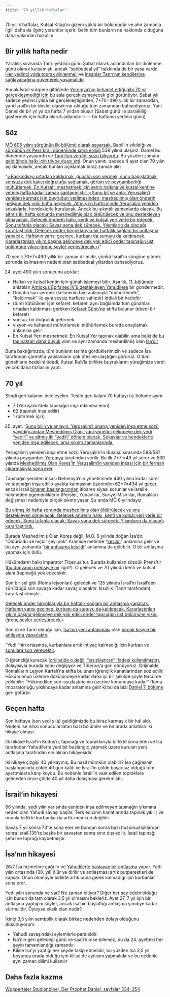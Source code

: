 ```yaml
---
title: "70 yıllık haftalar"
---
```



70 yıllık haftalar, Kutsal Kitap’ın gizem yüklü bir bölümüdür ve ahir zamanla ilgili daha da ilginç yorumlar içerir. Gelin tüm bunların ne hakkında olduğuna daha yakından bakalım


## Bir yıllık hafta nedir

<a name="7a7b"></a>
Yaratılış sırasında Tanrı yedinci günü Şabat olarak adlandırılan bir dinlenme günü olarak kutsamıştı, ancak “sabbatical yıl” hakkında da bir yasa vardı: [Her yedinci yılda toprak dinlenmeli](https://www.bibleserver.com/TR/Levililer25%3A1-7) ve [insanlar Tanrı’nın kendilerine sağlayacağına güvenerek yaşamalıdır](https://www.bibleserver.com/TR/Levililer25%3A20-22).

Ancak İsrail sürgüne gittiğinde [Yeremya’nın](https://www.bibleserver.com/TR/Yeremya25%3A11-12) [kehanet ettiği gibi 70 yıl gerçekleşmediği için](https://www.bibleserver.com/TR/2.Tarihler36%3A20-21) bu asla gerçekleşmeyecek gibi görünüyor. Şabat yılı sadece yedinci yılda bir gerçekleştiğinden, 7*70=490 yıllık bir zamandan, yani İsrail’in bir devlet olarak var olduğu tüm zamandan bahsediyoruz. Yani Daniel’de bir yıl ya da hafta 7 yıldan oluşur (Şabat günü ile paralelliği göstermek için hafta olarak adlandırılır — bir haftanın yedinci günü)


## Söz

<a name="9594"></a>
[MÖ 605 yılını sürgünün ilk bölümü olarak sayarsak](https://seminary.bju.edu/theology-in-3d/so-was-it-70-years-or-not/), Babil’in yıkıldığı ve [sürgünün ilk Pers kralı döneminde sona erdiği](https://www.bibleserver.com/TR/2.Tarihler36%3A22-23) 539 yılına ulaşırız. Daniel bu dönemde yaşıyordu ve [Tanrı’nın verdiği sözü biliyordu](https://www.bibleserver.com/TR/Yeremya29%3A10). Bu yüzden zamanı [geldiğinde halkı için tövbe duası etti](https://www.bibleserver.com/TR/Daniel9%3A3-19). Onun yanıtı, sadece 4 ayet olan 70 yılın açıklamasıdır, ancak bunları açıklamak biraz zaman alır:

“[‹‹Başkaldırıyı ortadan kaldırmak, günaha son vermek, suçu bağışlatmak, sonsuza dek kalıcı doğruluğu sağlamak, görüm ve peygamberliği mühürlemek, En Kutsal’ı meshetmek için senin halkına ve kutsal kentine yetmiş hafta kadar zaman saptanmıştır. ‹‹Şunu bil ve anla: Yeruşalim’i yeniden kurmak için buyruğun verilmesinden, meshedilmiş olan önderin gelişine dek yedi hafta geçecek. Altmış iki hafta içinde Yeruşalim yeniden sokaklarla, hendeklerle kurulacak. Ancak bu sıkıntılı zamanlarda olacak. Bu altmış iki hafta sonunda meshedilmiş olan öldürülecek ve onu destekleyen olmayacak. Gelecek önderin halkı, kenti ve kutsal yeri yerle bir edecek. Sonu tufanla olacak: Savaş sona dek sürecek. Yıkımların da olacağı kararlaştırıldı. Gelecek önder birçoklarıyla bir haftalık sağlam bir antlaşma yapacak. Haftanın yarısı geçince, kurbanı da sunuyu da kaldıracak. Kararlaştırılan yıkım başına gelinceye dek yok edici önder tapınağın üst bölümüne yıkıcı iğrenç şeyler yerleştirecek.››](https://www.bibleserver.com/TR/Daniel9%3A24-27)”

70 yedili 70*7=490 yıllık bir zaman dilimidir, çünkü İsrail’in sürgüne gitmek zorunda kalmasının nedeni olan sabbatical yıllardan bahsediyoruz.

24. ayet 490 yılın sonucunu açıklar:

- Halkın ve kutsal kentin için günah işlemeyi bitir. Aşırılık, [11. bölümde ](https://www.bibleserver.com/TR/Daniel11%3A32)anlatılan [Antiokus Epifanes IV’ü destekleyen Yahudilere](https://www.bibleserver.com/TR/Daniel9%3A24-27) bir göndermedir.
- Günaha son vermek (kelimenin tam anlamıyla “mühürlemek”, “kaldırmak” ile aynı sessiz harflere sahiptir) iddialı bir hedeftir
- (tüm) kötülükler için kefaret: kefaret, aynı bağlamda tüm günahları ortadan kaldırması gereken [Kefaret Günü’ne](https://www.bibleserver.com/TR/Levililer16) atıfta bulunur (ebedi bir kefaret)
- sonsuz bir doğruluk getirmek
- vizyon ve kehaneti mühürlemek: mühürlemek burada onaylamak anlamına gelir
- En Kutsal Yeri meshetmek: En Kutsal Yer tapınak olabilir, ama belki de bu [tapınaktan daha büyük](https://www.bibleserver.com/TR/Matta12%3A6) olan ve aynı zamanda meshedilmiş olan [İsa’dır](https://www.bibleserver.com/TR/Romal%C4%B1lar3%3A25)


Buna baktığımızda, tüm bunların tarihte gördüklerimizin ve sadece İsa tarafından çarmıhta yapılanların çok ötesine ulaştığını görürüz: O tüm günahların bedelini ödedi, Kutsal Ruh’la birlikte buyruklarını yüreğimize verdi ve çok daha fazlasını yaptı.


## 70 yıl

<a name="66c9"></a>
Şimdi geri kalanını inceleyelim. Testin geri kalanı 70 haftayı üç bölüme ayırır

- 7 (Yeruşalim’deki tapınağın inşa edilmesi emri)
- 62 (tapınak inşa edilir)
- 1 (bitirmek için)


25. ayet: ‘[Şunu bilin ve anlayın: Yeruşalim’i onarıp yeniden inşa etme sözü yayıldığı andan Meshedilmiş Olan, yani yönetici gelinceye dek yedi “yedili” ve altmış iki “yedili” dönem olacak. Sokaklar ve hendeklerle yeniden inşa edilecek, ama sıkıntı zamanlarında.](https://www.bibleserver.com/TR/Daniel9%3A25)

Yeruşalim’i yeniden inşa etme sözü Yeruşalim’in düşüşü sırasında 588/587 yılında peygamber [Yeremya](https://www.bibleserver.com/TR/Yeremya30%3A18) tarafından verilir. Bu ilk 7*7 =49 yıl sürer ve 539 yılında [Meshedilmiş Olan Koreş’in Yeruşalim’in yeniden inşası için bir ferman çıkarmasıyla sona erer](https://www.bibleserver.com/TR/Ye%C5%9Faya45%3A1).

Tapınağın yeniden inşası Nehemya’nın yönetiminde 440 yılına kadar sürer ve tapınağın inşa edilip ayakta kalmasının üzerinden 62*7=434 yıl geçer, ancak İsrail [binanın başlangıcından](https://www.bibleserver.com/TR/Nehemya4) itibaren siyasi sorunlar ve İsrail’e hükmeden egemenliklerin (Persler, Yunanlılar, Suriye-Mısırlılar, Romalılar) değişmesi nedeniyle birçok sıkıntı yaşar. Şu anda MÖ 6 yılındayız

[Bu altmış iki hafta sonunda meshedilmiş olan öldürülecek ve onu destekleyen olmayacak. Gelecek önderin halkı, kenti ve kutsal yeri yerle bir edecek. Sonu tufanla olacak: Savaş sona dek sürecek. Yıkımların da olacağı kararlaştırıldı.](https://www.bibleserver.com/TR/Daniel9%3A26)

Burada Meshedilmiş Olan Koreş değil, M.Ö. 6 yılında doğan İsa’dır. “Öldürüldü ve hiçbir şeyi yok” Aramice metinde “[kesildi](https://biblehub.com/interlinear/daniel/9-26.htm)” anlamına gelir ve bu aynı zamanda “[bir antlaşma kesildi](https://biblehub.com/hebrew/3772.htm)” anlamına da gelebilir. O bir antlaşma yapmak için öldü.

Hükümdarın halkı imparator Tiberius’tur. Burada kullanılan sözcük Prens’tir ([bu dünyanın prensiyle mi](https://www.bibleserver.com/TR/Yuhanna12%3A31) ilgili?). O gelecek ve 70 yılında kenti ve kutsal alanı (tapınağı) yok edecektir.

Son bir sel gibi (Roma lejyonları) gelecek ve 135 yılında İsrail’in İsrail’den sürüldüğü son savaşa kadar savaş olacaktır. Issızlık (Tanrı tarafından) kararlaştırılmıştır.

[Gelecek önder birçoklarıyla bir haftalık sağlam bir antlaşma yapacak. Haftanın yarısı geçince, kurbanı da sunuyu da kaldıracak. Kararlaştırılan yıkım başına gelinceye dek yok edici önder tapınağın üst bölümüne yıkıcı iğrenç şeyler yerleştirecek.›](https://www.bibleserver.com/TR/Daniel9%3A27)

Son özne Tanrı olduğu için, [İsa’nın yeni antlaşması](https://www.bibleserver.com/TR/%C4%B0braniler8%3A6) olan [birçok kişiyle bir antlaşma yapacaktır](https://www.bibleserver.com/TR/Yeremya31%3A31-34).

“Yedi “nin ortasında, kurbanlara artık ihtiyaç kalmadığı için kurban ve [sunulara son verecektir](https://www.bibleserver.com/TR/%C4%B0braniler10%3A1-18).

O iğrençliği kuracak ([orijinalde o değil, “ıssızlaştıran” ifadesi kullanılmıştır](https://biblehub.com/interlinear/daniel/9-27.htm)), dolayısıyla burada konu değişiyor ve Tiberius’a geri dönüyoruz. Orijinalde Romalıların Lejyon Kartalı’na atıfta bulunan iğrençlik kanatlarından söz edilir. Hüküm onun üzerine dökülünceye kadar daha iyi bir şekilde şöyle tercüme edilebilir: “Hükmedilen son ıssızlaştırıcının üzerine konuncaya kadar” Roma İmparatorluğu yıkılıncaya kadar anlamına gelir ki bu da bizi [Daniel 7. bölüme](../../../../bible/daniel/expl/the-four-kingdoms-in-daniel) geri götürür.


## Geçen hafta

<a name="42f9"></a>
Son haftaya (son yedi yıla) geldiğimizde bu biraz karmaşık bir hal aldı. Nedeni ise nihai sonucu anlatan bazı bölümler ve bir arada anlatılan iki hikaye olması.

İlk hikâye İsrail’in Kudüs’ü, tapınağı ve topraklarıyla birlikte sona eren ve İsa tarafından Yahudilerle yeni bir başlangıç yapmak üzere kurulan yeni antlaşma tarafından ele alınan hikâyesidir.

İki hikaye çizgisi 40 yıl kaymış. Bu nasıl mümkün olabilir? İsa çağrısının başlangıcında çölde 40 gün kaldı ve İsrail’in çölde başarısız olduğu tüm ayartmalara karşı koydu. Bu nedenle İsrail’in vaat edilen topraklara gelmeden önce çölde 40 yıl daha dolaşması gerekmiştir.


## İsrail’in hikayesi

<a name="8bed"></a>
66 yılında, yedi yılın yarısında yeniden inşa edilmeyen tapınağın yıkımına neden olan Yahudi savaşı başlar. Terk edicinin kanatlarında tapınak yıkılır ve onunla birlikte kurbanlar da artık mümkün değildir.

Savaş 7 yıl sonra 73'te sona erer ve bundan sonra bazı huzursuzluklardan sonra İsrail 135'te başka bir savaştan sonra sınır dışı edilir. İsrail tapınağı, şehri ve toprağı kaybetmiştir.


## İsa’nın hikayesi

<a name="f724"></a>
26/7 İsa hizmetine çağrılır ve [Yahudilerle başlayan bir antlaşma](https://www.bibleserver.com/TR/Matta15%3A23-24) yapar. Yedi yılın ortasında (30. yıl) ölür ve dirilir ve antlaşması artık putperestleri de kapsar. Onun ölümüyle birlikte artık buna gerek kalmadığı için kurbanlar sona erer.

Yedi yılın sonunda ne var? Ne zaman bitiyor? Diğer her şey edebi olduğu için bunun da tam olarak 3,5 yıl olmasını bekleriz. Ayet 27, 7 yıl için bir antlaşma yaptığını söyler, ancak İsa’nın başlattığı antlaşma şimdiye kadar sürmelidir. Öyleyse eksik olan nedir?

İkinci 3,5 yılın sembolik olarak birkaç nedenden dolayı olduğunu düşünüyorum:

- Yahudi savaşındaki eylemlerle paraleldir.
- İsa’nın geri geleceği günü ve saati kimse bilemez, bu da 24. ayetteki her şeyin tamamlandığı zamandır.
- Kilise İsa’yı yaptığı her şeyde takip etmelidir, bu yüzden İsa 3,5 yıl boyunca orada olduğu için kilise de aynısını yapmalıdır ve bu nedenle aynı zaman dilimi kullanılır


## Daha fazla kazma

[Wuppertaler Studienbibel, Der Prophet Daniel, sayfalar 334–354](../../../../about/ressources/index.html#daniel)




[](https://github.com/revelation-today/revelation-today/blob/main/exampleSite/content/docs/bible/daniel/expl/the-70-year-weeks.tr.md)
